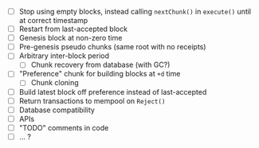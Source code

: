 * [ ] Stop using empty blocks, instead calling `nextChunk()` in `execute()` until at correct timestamp
* [ ] Restart from last-accepted block
* [ ] Genesis block at non-zero time
* [ ] Pre-genesis pseudo chunks (same root with no receipts)
* [ ] Arbitrary inter-block period
  * [ ] Chunk recovery from database (with GC?)
* [ ] "Preference" chunk for building blocks at `+d` time
  * [ ] Chunk cloning
* [ ] Build latest block off preference instead of last-accepted
* [ ] Return transactions to mempool on `Reject()`
* [ ] Database compatibility
* [ ] APIs
* [ ] "TODO" comments in code
* [ ] ... ?